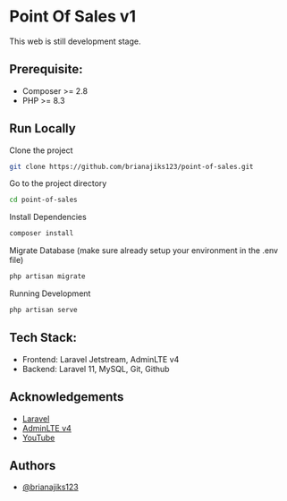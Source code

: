 # Point Of Sales v1
This web is still development stage.


## Prerequisite:

- Composer >= 2.8
- PHP >= 8.3


## Run Locally

Clone the project

```bash
git clone https://github.com/brianajiks123/point-of-sales.git
```

Go to the project directory

```bash
cd point-of-sales
```

Install Dependencies

```bash
composer install
```

Migrate Database (make sure already setup your environment in the .env file)

```bash
php artisan migrate
```

Running Development

```bash
php artisan serve
```


## Tech Stack:

- Frontend: Laravel Jetstream, AdminLTE v4
- Backend: Laravel 11, MySQL, Git, Github


## Acknowledgements

 - [Laravel](https://laravel.com/docs/11.x)
 - [AdminLTE v4](https://github.com/ColorlibHQ/AdminLTE)
 - [YouTube](https://www.youtube.com/@W2Learn)


## Authors

- [@brianajiks123](https://www.github.com/brianajiks123)
